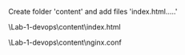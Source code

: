 Create folder 'content' and add files 'index.html.....'

\Lab-1-devops\content\index.html

\Lab-1-devops\content\nginx.conf

